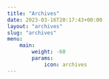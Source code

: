 ```yaml
---
title: "Archives"
date: 2023-03-16T20:17:43+00:00
layout: "archives"
slug: "archives"
menu:
    main:
        weight: -60
        params: 
            icon: archives
---
```

